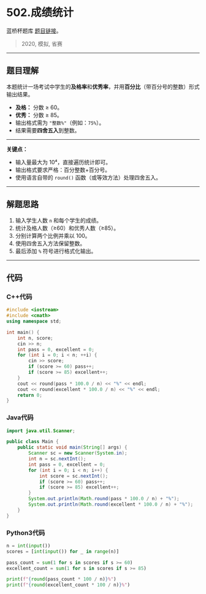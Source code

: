 # 502.成绩统计

蓝桥杯题库 [题目链接](https://www.lanqiao.cn/problems/502/learning/)。

> 2020, 模拟, 省赛

---

## 题目理解

本题统计一场考试中学生的**及格率**和**优秀率**，并用**百分比**（带百分号的整数）形式输出结果。

* **及格：** 分数 ≥ 60。
* **优秀：** 分数 ≥ 85。
* 输出格式需为 `"整数%"`（例如：`75%`）。
* 结果需要**四舍五入**到整数。

---

**关键点：**

* 输入量最大为 10⁴，直接遍历统计即可。
* 输出格式要求严格：百分整数+百分号。
* 使用语言自带的 `round()` 函数（或等效方法）处理四舍五入。

---

## 解题思路

1. 输入学生人数 `n` 和每个学生的成绩。
2. 统计及格人数（≥60）和优秀人数（≥85）。
3. 分别计算两个比例并乘以 100。
4. 使用四舍五入方法保留整数。
5. 最后添加 `%` 符号进行格式化输出。

---

## 代码

### C++代码

```cpp
#include <iostream>
#include <cmath>
using namespace std;

int main() {
    int n, score;
    cin >> n;
    int pass = 0, excellent = 0;
    for (int i = 0; i < n; ++i) {
        cin >> score;
        if (score >= 60) pass++;
        if (score >= 85) excellent++;
    }
    cout << round(pass * 100.0 / n) << "%" << endl;
    cout << round(excellent * 100.0 / n) << "%" << endl;
    return 0;
}
```

### Java代码

```java
import java.util.Scanner;

public class Main {
    public static void main(String[] args) {
        Scanner sc = new Scanner(System.in);
        int n = sc.nextInt();
        int pass = 0, excellent = 0;
        for (int i = 0; i < n; i++) {
            int score = sc.nextInt();
            if (score >= 60) pass++;
            if (score >= 85) excellent++;
        }
        System.out.println(Math.round(pass * 100.0 / n) + "%");
        System.out.println(Math.round(excellent * 100.0 / n) + "%");
    }
}
```

### Python3代码

```python
n = int(input())
scores = [int(input()) for _ in range(n)]

pass_count = sum(1 for s in scores if s >= 60)
excellent_count = sum(1 for s in scores if s >= 85)

print(f"{round(pass_count * 100 / n)}%")
print(f"{round(excellent_count * 100 / n)}%")
```

